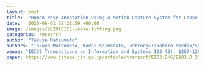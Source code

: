 ```yaml
---
layout: post
title:  "Human Pose Annotation Using a Motion Capture System for Loose-Fitting Clothes"
date:   2020-06-01 22:21:59 +00:00
image: /images/2020IEICE-loose-fitting.png
categories: research
author: "Takuya Matsumoto"
authors: "Takuya Matsumoto, Kodai Shimosato, <strong>Takahiro Maeda</strong>, Tatsuya Murakami, Koji Murakoso, Kazuhiko Mino, and Norimichi Ukita"
venue: "IEICE Transactions on Information and Systems 103 (6), 1257-1264"
paper: https://www.jstage.jst.go.jp/article/transinf/E103.D/6/E103.D_2019MVP0007/_pdf
---
```

